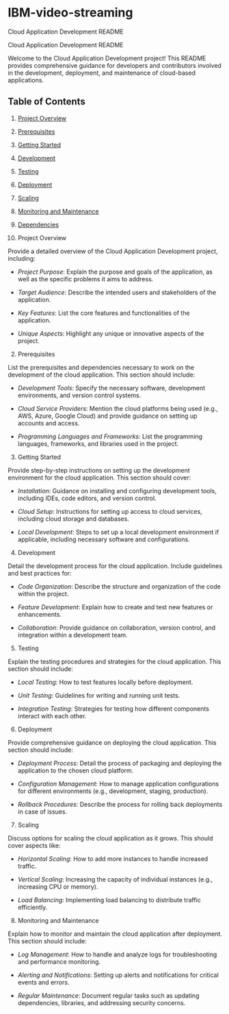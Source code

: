 # IBM-video-streaming

Cloud Application Development README

 Cloud Application Development README

Welcome to the Cloud Application Development project! This README provides comprehensive guidance for developers and contributors involved in the development, deployment, and maintenance of cloud-based applications.

## Table of Contents

1. [Project Overview](#project-overview)
2. [Prerequisites](#prerequisites)
3. [Getting Started](#getting-started)
4. [Development](#development)
5. [Testing](#testing)
6. [Deployment](#deployment)
7. [Scaling](#scaling)
8. [Monitoring and Maintenance](#monitoring-and-maintenance)
9. [Dependencies](#dependencies)


 1. Project Overview

Provide a detailed overview of the Cloud Application Development project, including:

- *Project Purpose*: Explain the purpose and goals of the application, as well as the specific problems it aims to address.

- *Target Audience*: Describe the intended users and stakeholders of the application.

- *Key Features*: List the core features and functionalities of the application.

- *Unique Aspects*: Highlight any unique or innovative aspects of the project.

 2. Prerequisites

List the prerequisites and dependencies necessary to work on the development of the cloud application. This section should include:

- *Development Tools*: Specify the necessary software, development environments, and version control systems.

- *Cloud Service Providers*: Mention the cloud platforms being used (e.g., AWS, Azure, Google Cloud) and provide guidance on setting up accounts and access.

- *Programming Languages and Frameworks*: List the programming languages, frameworks, and libraries used in the project.

 3. Getting Started

Provide step-by-step instructions on setting up the development environment for the cloud application. This section should cover:

- *Installation*: Guidance on installing and configuring development tools, including IDEs, code editors, and version control.

- *Cloud Setup*: Instructions for setting up access to cloud services, including cloud storage and databases.

- *Local Development*: Steps to set up a local development environment if applicable, including necessary software and configurations.

 4. Development

Detail the development process for the cloud application. Include guidelines and best practices for:

- *Code Organization*: Describe the structure and organization of the code within the project.

- *Feature Development*: Explain how to create and test new features or enhancements.

- *Collaboration*: Provide guidance on collaboration, version control, and integration within a development team.

 5. Testing

Explain the testing procedures and strategies for the cloud application. This section should include:

- *Local Testing*: How to test features locally before deployment.

- *Unit Testing*: Guidelines for writing and running unit tests.

- *Integration Testing*: Strategies for testing how different components interact with each other.

 6. Deployment

Provide comprehensive guidance on deploying the cloud application. This section should include:

- *Deployment Process*: Detail the process of packaging and deploying the application to the chosen cloud platform.

- *Configuration Management*: How to manage application configurations for different environments (e.g., development, staging, production).

- *Rollback Procedures*: Describe the process for rolling back deployments in case of issues.

 7. Scaling

Discuss options for scaling the cloud application as it grows. This should cover aspects like:

- *Horizontal Scaling*: How to add more instances to handle increased traffic.

- *Vertical Scaling*: Increasing the capacity of individual instances (e.g., increasing CPU or memory).

- *Load Balancing*: Implementing load balancing to distribute traffic efficiently.

 8. Monitoring and Maintenance

Explain how to monitor and maintain the cloud application after deployment. This section should include:

- *Log Management*: How to handle and analyze logs for troubleshooting and performance monitoring.

- *Alerting and Notifications*: Setting up alerts and notifications for critical events and errors.

- *Regular Maintenance*: Document regular tasks such as updating dependencies, libraries, and addressing security concerns.

